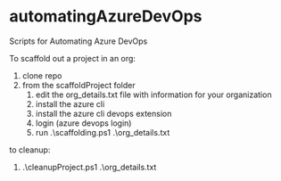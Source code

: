 # automatingAzureDevOps
Scripts for Automating Azure DevOps

To scaffold out a project in an org:
1) clone repo
2) from the scaffoldProject folder
   1) edit the org_details.txt file with information for your organization
   2) install the azure cli
   3) install the azure cli devops extension
   4) login (azure devops login)
   5) run .\scaffolding.ps1 .\org_details.txt

to cleanup:
1) .\cleanupProject.ps1 .\org_details.txt

